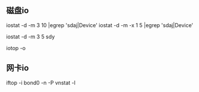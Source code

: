 ## 磁盘io

iostat -d -m 3 10 |egrep 'sdaj|Device'
iostat -d -m -x 1 5 |egrep 'sdaj|Device'

iostat -d -m 3 5 sdy

iotop  -o



## 网卡io
iftop -i bond0 -n -P
vnstat -l